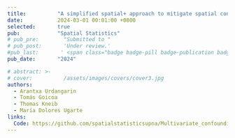 ```yaml
---
title:          "A simplified spatial+ approach to mitigate spatial confounding in multivariate spatial areal models"
date:           2024-03-01 00:01:00 +0800
selected:       true
pub:            "Spatial Statistics"
# pub_pre:        "Submitted to "
# pub_post:       'Under review.'
#pub_last:       ' <span class="badge badge-pill badge-publication badge-success">Spotlight</span>'
pub_date:       "2024"

# abstract: >-
# cover:          /assets/images/covers/cover3.jpg
authors:
  - Arantxa Urdangarin
  - Tomás Goicoa
  - Thomas Kneib
  - María Dolores Ugarte
links:
  Code: https://github.com/spatialstatisticsupna/Multivariate_confounding
---
```

